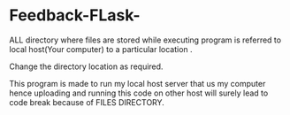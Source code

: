 # Feedback-FLask-
ALL directory where files are stored while executing program is referred to local host(Your computer)
to a particular location .


Change the directory location as required.

This program is made to run my local host server that us my computer hence uploading and running this code on other host will surely lead to code break because of FILES DIRECTORY.
